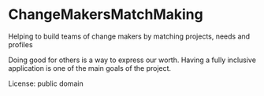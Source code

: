 # ChangeMakersMatchMaking
Helping to build teams of change makers by matching projects, needs and profiles

Doing good for others is a way to express our worth.
Having a fully inclusive application is one of the main goals of the project.

License: public domain

